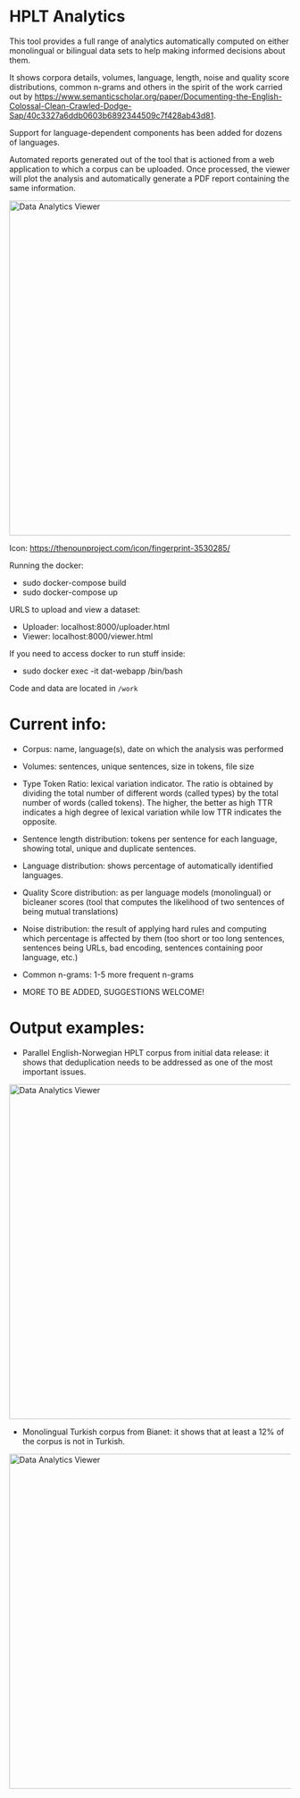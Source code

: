 # HPLT Analytics

This tool provides a full range of analytics automatically computed on either monolingual or bilingual data sets to help making informed decisions about them. 

It shows corpora details, volumes, language, length, noise and quality score distributions, common n-grams and others in the spirit of the work carried out by https://www.semanticscholar.org/paper/Documenting-the-English-Colossal-Clean-Crawled-Dodge-Sap/40c3327a6ddb0603b6892344509c7f428ab43d81. 

Support for language-dependent components has been added for dozens of languages. 

Automated reports generated out of the tool that is actioned from a web application to which a corpus can be uploaded. Once processed, the viewer will plot the analysis and automatically generate a PDF report containing the same information. 

<img alt="Data Analytics Viewer" src="https://github.com/hplt-project/data-analytics-tool/blob/main/img/data-viewer.png" width=600 />

Icon: https://thenounproject.com/icon/fingerprint-3530285/

Running the docker:

* sudo docker-compose build
* sudo docker-compose up

URLS to upload and view a dataset: 
* Uploader: localhost:8000/uploader.html
* Viewer: localhost:8000/viewer.html

If you need to access docker to run stuff inside:
* sudo docker exec -it dat-webapp /bin/bash

Code and data are located in `/work`


# Current info: 

- Corpus: name, language(s), date on which the analysis was performed
- Volumes: sentences, unique sentences, size in tokens, file size
- Type Token Ratio: lexical variation indicator. The ratio is obtained by dividing the total number of different words (called types) by the total number of words (called tokens). The higher, the better as high TTR indicates a high degree of lexical variation while low TTR indicates the opposite. 
- Sentence length distribution: tokens per sentence for each language, showing total, unique and duplicate sentences.
- Language distribution: shows percentage of automatically identified languages.
- Quality Score distribution: as per language models (monolingual) or bicleaner scores (tool that computes the likelihood of two sentences of being mutual translations)
- Noise distribution: the result of applying hard rules and computing which percentage is affected by them (too short or too long sentences, sentences being URLs, bad encoding, sentences containing poor language, etc.)
- Common n-grams: 1-5 more frequent n-grams

- MORE TO BE ADDED, SUGGESTIONS WELCOME!

# Output examples: 

- Parallel English-Norwegian HPLT corpus from initial data release: it shows that deduplication needs to be addressed as one of the most important issues.

<img alt="Data Analytics Viewer" src="https://github.com/hplt-project/data-analytics-tool/blob/main/img/HPLT-en-nn.png" width=600 />

  
- Monolingual Turkish corpus from Bianet: it shows that at least a 12% of the corpus is not in Turkish.

<img alt="Data Analytics Viewer" src="https://github.com/hplt-project/data-analytics-tool/blob/main/img/bianet.tr.png" width=600 />

